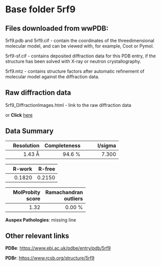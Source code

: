 # Base folder 5rf9

## Files downloaded from wwPDB:

5rf9.pdb and 5rf9.cif - contain the coordinates of the threedimensional molecular model, and can be viewed with, for example, Coot or Pymol.

5rf9-sf.cif - contains deposited diffraction data for this PDB entry, if the structure has been solved with X-ray or neutron crystallography.

5rf9.mtz - contains structure factors after automatic refinement of molecular model against the diffraction data.

## Raw diffraction data

5rf9_DiffractionImages.html - link to the raw diffraction data 

or **Click** [here](https://zenodo.org/record/3731270) 

## Data Summary
|   | Resolution | Completeness| I/sigma |
|---|-------------:|----------------:|--------------:|
|   |1.43 Å|94.6  %|<img width=50/>7.300|

|   | **R-work**| **R-free**   
|---|-------------:|----------------:|           
||  0.1820|  0.2150|

|   |**MolProbity<br>score**| **Ramachandran<br>outliers** 
|---|-------------:|----------------:|
||  1.32|  0.00 %|

**Auspex Pathologies**: missing line

 

## Other relevant links 
**PDBe**:  https://www.ebi.ac.uk/pdbe/entry/pdb/5rf9
 
**PDBr**: https://www.rcsb.org/structure/5rf9 

